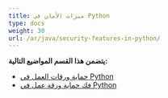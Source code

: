 ```yaml
---
title: ميزات الأمان في Python
type: docs
weight: 30
url: /ar/java/security-features-in-python/
---
```


**يتضمن هذا القسم المواضيع التالية:** 
- [حماية ورقات العمل في Python](/cells/ar/java/protecting-worksheets-in-python/)
- [فك حماية ورقة عمل في Python](/cells/ar/java/unprotect-a-worksheet-in-python/)
